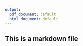 ```yaml
---
output:
  pdf_document: default
  html_document: default
---
```

## This is a markdown file

